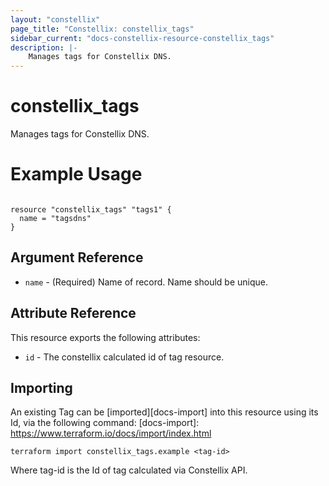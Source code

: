 ```yaml
---
layout: "constellix"
page_title: "Constellix: constellix_tags"
sidebar_current: "docs-constellix-resource-constellix_tags"
description: |-
    Manages tags for Constellix DNS.
---
```

# constellix_tags #
Manages tags for Constellix DNS.

# Example Usage #
```hcl
        
resource "constellix_tags" "tags1" {
  name = "tagsdns"
}

```

## Argument Reference ##
* `name` - (Required) Name of record. Name should be unique.


## Attribute Reference ##
This resource exports the following attributes:
* `id` - The constellix calculated id of tag resource.
## Importing ##

An existing Tag can be [imported][docs-import] into this resource using its Id, via the following command:
[docs-import]: https://www.terraform.io/docs/import/index.html


```
terraform import constellix_tags.example <tag-id>
```

Where tag-id is the Id of tag calculated via Constellix API.